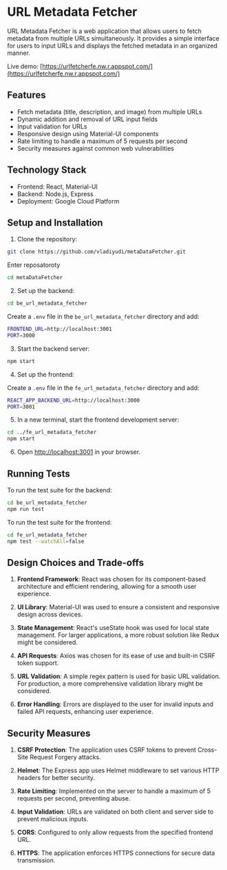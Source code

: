 # URL Metadata Fetcher

URL Metadata Fetcher is a web application that allows users to fetch metadata from multiple URLs simultaneously. It provides a simple interface for users to input URLs and displays the fetched metadata in an organized manner.

Live demo: [https://urlfetcherfe.nw.r.appspot.com/](https://urlfetcherfe.nw.r.appspot.com/)

## Features

- Fetch metadata (title, description, and image) from multiple URLs
- Dynamic addition and removal of URL input fields
- Input validation for URLs
- Responsive design using Material-UI components
- Rate limiting to handle a maximum of 5 requests per second
- Security measures against common web vulnerabilities

## Technology Stack

- Frontend: React, Material-UI
- Backend: Node.js, Express
- Deployment: Google Cloud Platform

## Setup and Installation

1. Clone the repository:

```bash 
git clone https://github.com/vladiyudi/metaDataFetcher.git
```
Enter reposatoroty

```bash 
cd metaDataFetcher
```

2. Set up the backend:

```bash 
cd be_url_metadata_fetcher
```

Create a `.env` file in the `be_url_metadata_fetcher` directory and add:

```bash 
FRONTEND_URL=http://localhost:3001
PORT=3000
```

3. Start the backend server:

```bash cd ../be_url_metadata_fetcher
npm start 
```

4. Set up the frontend:

Create a `.env` file in the `fe_url_metadata_fetcher` directory and add:

```bash
REACT_APP_BACKEND_URL=http://localhost:3000
PORT=3001 
```

5. In a new terminal, start the frontend development server:

```bash 
cd ../fe_url_metadata_fetcher
npm start 
```

6. Open [http://localhost:3001](http://localhost:3001) in your browser.

## Running Tests

To run the test suite for the backend:

```bash 
cd be_url_metadata_fetcher
npm run test 
```

To run the test suite for the frontend:

```bash 
cd fe_url_metadata_fetcher
npm test --watchAll=false 
```

## Design Choices and Trade-offs

1. **Frontend Framework**: React was chosen for its component-based architecture and efficient rendering, allowing for a smooth user experience.

2. **UI Library**: Material-UI was used to ensure a consistent and responsive design across devices.

3. **State Management**: React's useState hook was used for local state management. For larger applications, a more robust solution like Redux might be considered.

4. **API Requests**: Axios was chosen for its ease of use and built-in CSRF token support.

5. **URL Validation**: A simple regex pattern is used for basic URL validation. For production, a more comprehensive validation library might be considered.

6. **Error Handling**: Errors are displayed to the user for invalid inputs and failed API requests, enhancing user experience.

## Security Measures

1. **CSRF Protection**: The application uses CSRF tokens to prevent Cross-Site Request Forgery attacks.

2. **Helmet**: The Express app uses Helmet middleware to set various HTTP headers for better security.

3. **Rate Limiting**: Implemented on the server to handle a maximum of 5 requests per second, preventing abuse.

4. **Input Validation**: URLs are validated on both client and server side to prevent malicious inputs.

5. **CORS**: Configured to only allow requests from the specified frontend URL.

6. **HTTPS**: The application enforces HTTPS connections for secure data transmission.

